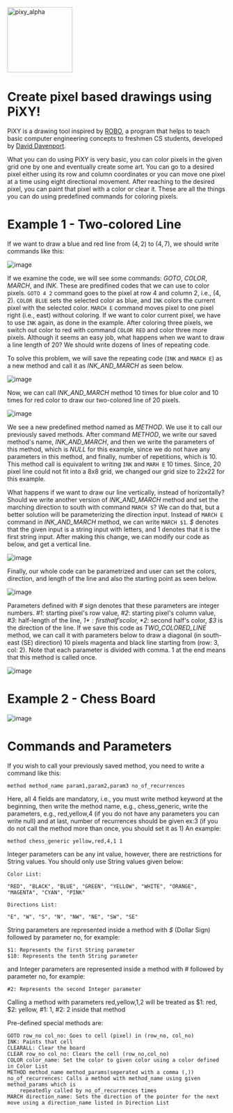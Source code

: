 <img width="150" alt="pixy_alpha" src="https://user-images.githubusercontent.com/3480398/163027801-21a4724c-6d20-4d6a-bd38-42d3cba5bec3.PNG">


# Create pixel based drawings using PiXY!

PiXY is a drawing tool inspired by [ROBO](http://www.cs.bilkent.edu.tr/~david/robo.htm), a program that helps to teach basic computer engineering concepts to freshmen CS students, developed by [David Davenport](http://www.cs.bilkent.edu.tr/~david/david.html).

What you can do using PiXY is very basic, you can color pixels in the given grid one by one and eventually create some art. You can go to a desired pixel either using its row and column coordinates or you can move one pixel at a time using eight directional movement. After reaching to the desired pixel, you can paint that pixel with a color or clear it. These are all the things you can do using predefined commands for coloring pixels.

# Example 1 - Two-colored Line

If we want to draw a blue and red line from $(4,2)$ to $(4,7)$, we should write commands like this:

![image](https://user-images.githubusercontent.com/3480398/162762595-2a1d2e92-3239-49e3-baec-81e0b6f4bbe3.png)

If we examine the code, we will see some commands: *GOTO*, *COLOR*, *MARCH*, and *INK*. These are predifined codes that we can use to color pixels. `GOTO 4 2` command goes to the pixel at row $4$ and column $2$, i.e., $(4,2)$. `COLOR BLUE` sets the selected color as blue, and `INK` colors the current pixel with the selected color. `MARCH E` command moves pixel to one pixel right (i.e., east) without coloring. If we want to color current pixel, we have to use `INK` again, as done in the example. After coloring three pixels, we switch out color to red with command `COLOR RED` and color three more pixels. Although it seems an easy job, what happens when we want to draw a line length of $20$? We should write dozens of lines of repeating code.

To solve this problem, we will save the repeating code (`INK` and `MARCH E`) as a new method and call it as *INK_AND_MARCH* as seen below. 

![image](https://user-images.githubusercontent.com/3480398/162753398-6b6a111f-b654-4bb5-bc9b-6101bf00a051.png)

Now, we can call *INK_AND_MARCH* method $10$ times for blue color and $10$ times for red color to draw our two-colored line of $20$ pixels.

![image](https://user-images.githubusercontent.com/3480398/162755411-ffdccecd-eafc-43f6-835e-1ca6a81def35.png)

We see a new predefined method named as *METHOD*. We use it to call our previously saved methods. After command *METHOD*, we write our saved method's name, *INK_AND_MARCH*, and then we write the parameters of this method, which is *NULL* for this example, since we do not have any parameters in this method, and finally, number of repetitions, which is $10$. This method call is equivalent to writing `INK` and `MARH E` $10$ times. Since, $20$ pixel line could not fit into a $8$x$8$ grid, we changed our grid size to 22x22 for this example.

What happens if we want to draw our line vertically, instead of horizontally? Should we write another version of *INK_AND_MARCH* method and set the marching direction to south with command `MARCH S`? We can do that, but a better solution will be parameterizing the direction input. Instead of `MARCH E` command in *INK_AND_MARCH* method, we can write `MARCH $1`. *$* denotes that the given input is a string input with letters, and $1$ denotes that it is the first string input. After making this change, we can modify our code as below, and get a vertical line.

![image](https://user-images.githubusercontent.com/3480398/162756777-c2f8bcc2-b621-4978-a473-394755d5d348.png)

Finally, our whole code can be parametrized and user can set the colors, direction, and length of the line and also the starting point as seen below. 

![image](https://user-images.githubusercontent.com/3480398/162761475-3635cc76-ad05-4900-b10a-ddc167e85a9a.png)

Parameters defined with *#* sign denotes that these parameters are integer numbers. *#1*: starting pixel's row value, *#2*: starting pixel's column value, *#3*: half-length of the line, *$1*: first half's color, *$2*: second half's color, *$3* is the direction of the line. If we save this code as *TWO_COLORED_LINE* method, we can call it with parameters below to draw a diagonal (in south-east (SE) direction) $10$ pixels magenta and black line starting from (row: $3$, col: $2$). Note that each parameter is divided with comma. $1$ at the end means that this method is called once.

![image](https://user-images.githubusercontent.com/3480398/162761958-9af2c0fd-8ab8-42de-a687-cb0d9a9da527.png)


# Example 2 - Chess Board

![image](https://user-images.githubusercontent.com/3480398/144652718-de890bac-6cb9-4c65-a123-be09418bbcb5.png)

# Commands and Parameters

If you wish to call your previously saved method, you need to write a command like this:

	method method_name param1,param2,param3 no_of_recurrences

Here, all $4$ fields are mandatory, i.e., you must write method keyword at the beginning, then write the
	method name, e.g., chess_generic, write the parameters, e.g., red,yellow,$4$ (if you do not have any parameters you can write null)
	and at last, number of recurrences should be given ex:3 (if you do not call the method more than once,
	you should set it as 1) An example:

	method chess_generic yellow,red,4,1 1

Integer parameters can be any int value, however, there are restrictions for String values. You should
only use String values given below:

	Color List:

	"RED", "BLACK", "BLUE", "GREEN", "YELLOW", "WHITE", "ORANGE", "MAGENTA", "CYAN", "PINK"

	Directions List:

	"E", "W", "S", "N", "NW", "NE", "SW", "SE"

String parameters are represented inside a method with *$* (Dollar Sign) followed by parameter no, for example:

	$1: Represents the first String parameter
	$10: Represents the tenth String parameter

and Integer parameters are represented inside a method with # followed by parameter no, for example:

	#2: Represents the second Integer parameter

Calling a method with parameters red,yellow,1,2 will be treated as $1: red, $2: yellow, #1: 1, #2: 2 inside that method

Pre-defined special methods are:

	GOTO row_no col_no: Goes to cell (pixel) in (row_no, col_no)
	INK: Paints that cell
	CLEARALL: Clear the board
	CLEAR row_no col_no: Clears the cell (row_no,col_no)
	COLOR color_name: Set the color to given color using a color defined in Color List
	METHOD method_name method_params(seperated with a comma (,)) no_of_recurrences: Calls a method with method_name using given method_params which is
		repeatedly called by no_of_recurrences times
	MARCH direction_name: Sets the direction of the pointer for the next move using a direction_name listed in Direction List
